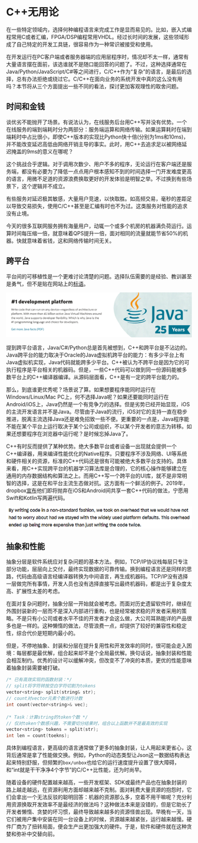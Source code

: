 # C++无用论

在一些特定领域内，选择何种编程语言来完成工作是显而易见的。比如，嵌入式编程常用C或者汇编，FPGA/DSP编程常用VHDL。经过长时间的发展，这些领域形成了自己特定的开发工具链，很容易作为一种常识被接受和使用。

在开发运行在PC客户端或者服务器端的应用层程序时，情况却不太一样，通常有大量语言摆在面前，该选谁就不是随口能回答的问题了。不过，这种选择通常在Java/Python/JavaScript/C#等之间进行，C/C++作为“复杂”的语言，是最后的选择，总有办法拒绝或绕过它。C/C++在面向业务的系统开发中真的这么没有用吗？本节将从三个方面提出一些不同的看法，探讨更加客观理性的取舍问题。

## 时间和金钱

谈优劣不能抛开了场景。有说法认为，在线服务后台用C++写并没有优势。一个在线服务的端到端耗时分为两部分：服务端运算和网络传输。如果运算耗时在端到端耗时中占比很小，即使C++版本的实现比Python快十倍(分别为1ms和10ms)，并不能改变延迟高低由网络开销主导的事实。此时，用C++去追求足以被网络延迟掩盖的9ms的意义在哪呢？

这个挑战合乎逻辑。对于调用次数少、用户不多的程序，无论运行在客户端还是服务端，都没有必要为了降低一点点用户根本感知不到的时间选择一门开发难度更高的语言，用微不足道的资源浪费换取更好的开发体验是明智之举。不过换到有些场景下，这个逻辑并不成立。

有些服务对延迟极其敏感，大量用户竞速，以快取胜。如高频交易，毫秒的差距足以导致交易损失，使用C/C++甚至是汇编有时也不为过。这类服务对性能的追求没有止境。

今天的很多互联网服务拥有海量用户，动辄一个或多个机房的机器满负荷运行。运算时间每压缩一倍，就意味着QPS提升一倍，面对相同的流量就能节省50%的机器。快就意味着省钱，这和网络传输时间无关。

## 跨平台

平台间的可移植性是一个更难讨论清楚的问题。选择队伍需要的是经验、教训甚至是勇气，但不是贴在网站上的[标语](https://www.oracle.com/java/)。

![Java](java.png)

提到跨平台语言，Java/C#/Python总是首先被想到，C++和跨平台是不沾边的。Java跨平台的能力取决于Oracle的Java虚拟机跨平台的能力：有多少平台上有Java虚拟机实现，Java代码就能跨多少平台。C++被认为不跨平台是因为它的可执行程序是平台相关的机器码。但是，一些C++代码可以做到同一份源码能被多数平台上的C++编译器编译。从源码层面看，C++是有一定的跨平台能力的。

那么，到底谁更优秀呢？场景说了算。如果想要程序能同时运行在Windows/Linux/Mac PC上，何不选择Java呢？如果还要能同时运行在Android/iOS上，Java仍然是一个有竞争力的选择。但是劣势已经开始显现，iOS的主流开发语言并不是Java。尽管由于Java的流行，iOS对它的支持一直在稳步推进，脱离主流选择Java还是难免招致一些不便。更重要的一点是，Java程序能不能在某个平台上运行取决于某个公司或组织，不以某个开发者的意志为转移。如果还想要程序在浏览器中运行呢？是时候忘掉Java了。

C++有时反而提供了某种优势。绝大多数平台或者设备一出现就会提供一个C++编译器，用来编译性能优化的Native程序。只要程序不涉及网络、UI等系统和硬件相关的资源，标准的C++代码还是很有可能被绝大多数平台支持的。具体来看，用C++实现跨平台的机器学习算法库是合理的，它的核心操作能够建立在通用的内存数据结构和算法之上。而用C++写一个跨平台的UI库，就不是非常明智的选择，这是在和平台主流生态做对抗。这方面有一个鲜活的例子。2019年，dropbox[宣布](https://dropbox.tech/mobile/the-not-so-hidden-cost-of-sharing-code-between-ios-and-android)他们即将抛弃在iOS和Android间共享一套C++代码的做法，宁愿用Swift和Kotlin写两遍代码。

![The Hidden Cost of Sharing Code between iOS and Android](dropbox_abandon_cpp.png)

## 抽象和性能

抽象分层是软件系统应对复杂问题的基本方法。例如，TCP/IP协议栈每层只专注部分功能，层层向上交付，最终实现数据的可靠传输。换到编程语言还是同样的思路，代码由高级语言经编译器转换为中间语言，再生成机器码。TCP/IP没有选择一层做完所有事情，开发人员也没有选择直接写出最终机器码，都是出于复杂度太高、扩展性太差的考虑。

在面对复杂问题时，抽象分层一开始就会被考虑。而面对历史遗留软件时，继续在外围封装新的一层而不是深入内部进行重构，也是经常被求稳的开发者采用的策略。不是只有小公司或者水平不佳的开发者才会这么做，大公司耳熟能详的产品很多也是一样的。这种懒惰的做法，尽管浪费一点，却提供了较好的兼容性和稳定性，综合代价是短期内最小的。

但是，不停地抽象、封装和分层在提升复用性和开发效率的同时，很可能会走入困境：每层都是最优解，组合起来却不是个全局最优解。换句话说，抽象封装和性能会相互制约。优秀的设计可以缓解冲突，但改变不了冲突的本质，更优的性能意味着抽象封装需要被打破。

```cpp
/* 已有高效实现的函数封装：*/
// split将字符转按空白字符切割为tokens
vector<string> split(string& str);
// count对vector元素个数进行计数
int count(vector<string>& vec);

/* Task：计算string的token个数 */
// 仅对token个数感兴趣，不需要切分结果时，组合以上函数并不是最高效的实现
vector<string> tokens = split(str);
int len = count(toekns);
```

具体到编程语言，更高级的语言通常做了更多的抽象封装，让人用起来更省心，这背后通常是拿了性能做交换。例如，Python的动态类型让Json这一数据结构表达起来特别舒服，但频繁的`box/unbox`也给它的运行速度提升设置了很大障碍，和“int就是干干净净4个字节”的C/C++比性能，还为时尚早。

随着设备的硬件配置越来越高，一些开发框架、SDK或最终产品也在抽象封装的路上越走越远，在资源利用方面却越来越不克制。面对耗费大量资源的抱怨时，它们会拿出一个无法反驳的聪明回答：机器的资源那么多，空着不用干嘛呢？充分利用资源换取开发效率不是最经济的做法吗？这种做法本来是没错的，但是它助长了开发者懒惰、贪婪的坏习惯，最终导致越来越多的资源怪兽出现。早晚有一天，当它们被用户集中安装在同一台设备上的时候，资源越来越紧张，运行越来越慢。硬件厂商为了扭转局面，便会生产出更加强大的硬件。于是，软件和硬件就在这种贪婪和弥补中交替向前。